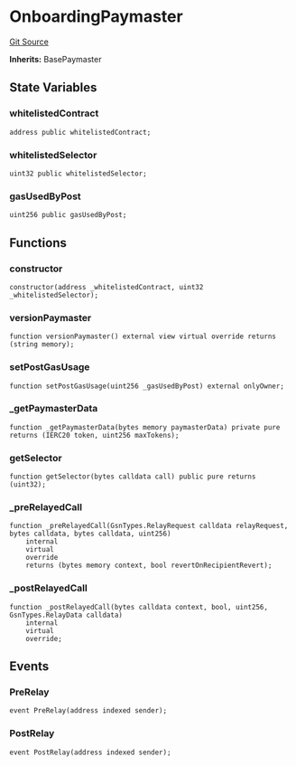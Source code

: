 # OnboardingPaymaster
[Git Source](https://github.com/bob-collective/bob/blob/master/src/paymasters/OnboardingPaymaster.sol)

**Inherits:**
BasePaymaster


## State Variables
### whitelistedContract

```solidity
address public whitelistedContract;
```


### whitelistedSelector

```solidity
uint32 public whitelistedSelector;
```


### gasUsedByPost

```solidity
uint256 public gasUsedByPost;
```


## Functions
### constructor


```solidity
constructor(address _whitelistedContract, uint32 _whitelistedSelector);
```

### versionPaymaster


```solidity
function versionPaymaster() external view virtual override returns (string memory);
```

### setPostGasUsage


```solidity
function setPostGasUsage(uint256 _gasUsedByPost) external onlyOwner;
```

### _getPaymasterData


```solidity
function _getPaymasterData(bytes memory paymasterData) private pure returns (IERC20 token, uint256 maxTokens);
```

### getSelector


```solidity
function getSelector(bytes calldata call) public pure returns (uint32);
```

### _preRelayedCall


```solidity
function _preRelayedCall(GsnTypes.RelayRequest calldata relayRequest, bytes calldata, bytes calldata, uint256)
    internal
    virtual
    override
    returns (bytes memory context, bool revertOnRecipientRevert);
```

### _postRelayedCall


```solidity
function _postRelayedCall(bytes calldata context, bool, uint256, GsnTypes.RelayData calldata)
    internal
    virtual
    override;
```

## Events
### PreRelay

```solidity
event PreRelay(address indexed sender);
```

### PostRelay

```solidity
event PostRelay(address indexed sender);
```

